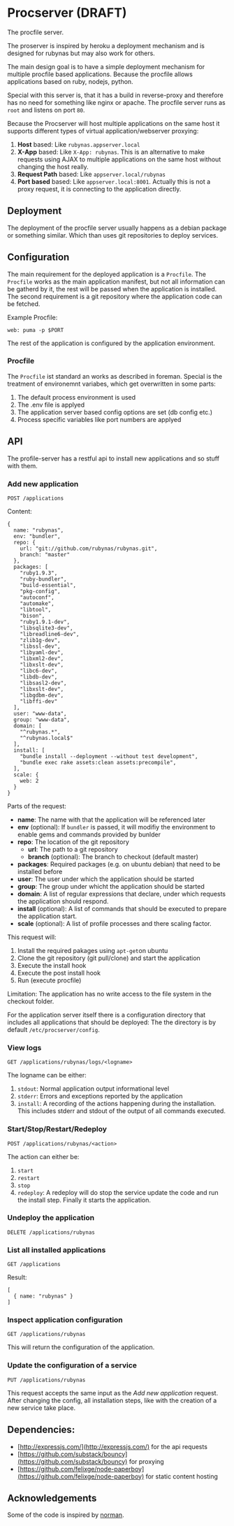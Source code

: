 # Procserver (DRAFT)

The procfile server.

The proserver is inspired by heroku a deployment mechanism and is designed for rubynas but may also work for others.

The main design goal is to have a simple deployment mechanism for multiple procfile based applications. Because the procfile allows applications based on ruby, nodejs, python.

Special with this server is, that it has a build in reverse-proxy and therefore has no need for something like nginx or apache. The procfile server runs as `root` and listens on port `80`.

Because the Procserver will host multiple applications on the same host it supports different types of virtual application/webserver proxying:

1. **Host** based: Like `rubynas.appserver.local`
2. **X-App** based: Like `X-App: rubynas`. This is an alternative to make requests using AJAX to multiple applications on the same host without changing the host really.
3. **Request Path** based: Like `appserver.local/rubynas`
4. **Port based** based: Like `appserver.local:8001`. Actually this is not a proxy request, it is connecting to the application directly.

## Deployment

The deployment of the procfile server usually happens as a debian package or something similar. Which than uses git repositories to deploy services.

## Configuration

The main requirement for the deployed application is a `Procfile`. The `Procfile` works as the main application manifest, but not all information can be gatherd by it, the rest will be passed when the application is installed. The second requirement is a git repository where the application code can be fetched.

Example Procfile:

    web: puma -p $PORT

The rest of the application is configured by the application environment.

### Procfile

The `Procfile` ist standard an works as described in foreman. Special is the treatment of environemnt variabes, which get overwritten in some parts:

1. The default process environment is used
2. The .env file is applyed
3. The application server based config options are set (db config etc.)
4. Process specific variables like port numbers are applyed

## API

The profile-server has a restful api to install new applications and so stuff with them.

### Add new application

    POST /applications

Content:

    {
      name: "rubynas",
      env: "bundler",
      repo: {
        url: "git://github.com/rubynas/rubynas.git",
        branch: "master"
      },
      packages: [
        "ruby1.9.3",
        "ruby-bundler",
        "build-essential",
        "pkg-config",
        "autoconf",
        "automake",
        "libtool",
        "bison",
        "ruby1.9.1-dev",
        "libsqlite3-dev",
        "libreadline6-dev",
        "zlib1g-dev",
        "libssl-dev",
        "libyaml-dev",
        "libxml2-dev",
        "libxslt-dev",
        "libc6-dev",
        "libdb-dev",
        "libsasl2-dev",
        "libxslt-dev",
        "libgdbm-dev",
        "libffi-dev"
      ],
      user: "www-data",
      group: "www-data",
      domain: [
        "^rubynas.*",
        "^rubynas.local$"
      ],
      install: [
        "bundle install --deployment --without test development",
        "bundle exec rake assets:clean assets:precompile",
      ],
      scale: {
        web: 2
      }
    }

Parts of the request:

* **name**: The name with that the application will be referenced later
* **env** (optional): If `bundler` is passed, it will modifiy the environment to enable gems and commands provided by bunlder
* **repo**: The location of the git repository
  * **url**: The path to a git repository
  * **branch** (optional): The branch to checkout (default master)
* **packages**: Required packages (e.g. on ubuntu debian) that need to be installed before
* **user**: The user under which the application should be started
* **group**: The group under whicht the application should be started
* **domain**: A list of regular expressions that declare, under which requests the application should respond.
* **install** (optional): A list of commands that should be executed to prepare the application start.
* **scale** (optional): A list of profile processes and there scaling factor.

This request will:

1. Install the required pakages using `apt-get`on ubuntu
2. Clone the git repository (git pull/clone) and start the application
2. Execute the install hook 
3. Execute the post install hook
4. Run (execute procfile)

Limitation: The application has no write access to the file system in the checkout folder.

For the application server itself there is a configuration directory that includes all applications that should be deployed: The the directory is by default `/etc/procserver/config`.

### View logs

    GET /applications/rubynas/logs/<logname>
    
The logname can be either:

1. `stdout`: Normal application output informational level
2. `stderr`: Errors and exceptions reported by the application
3. `install`: A recording of the actions happening during the installation. This includes stderr and stdout of the output of all commands executed.
  
### Start/Stop/Restart/Redeploy

    POST /applications/rubynas/<action>
    
The action can either be:

1. `start`
2. `restart`
3. `stop`
4. `redeploy`: A redeploy will do stop the service update the code and run the install step. Finally it starts the application.
    
### Undeploy the application

    DELETE /applications/rubynas

### List all installed applications

    GET /applications

Result:

    [
      { name: "rubynas" }
    ]

### Inspect application configuration

    GET /applications/rubynas

This will return the configuration of the application.

### Update the configuration of a service

    PUT /applications/rubynas

This request accepts the same input as the *Add new application* request. After changing the config, all installation steps, like with the creation of a new service take place.

## Dependencies:

* [http://expressjs.com/](http://expressjs.com/) for the api requests
* [https://github.com/substack/bouncy](https://github.com/substack/bouncy) for proxying
* [https://github.com/felixge/node-paperboy](https://github.com/felixge/node-paperboy) for static content hosting

## Acknowledgements

Some of the code is inspired by [norman](https://github.com/josh/norman/).

